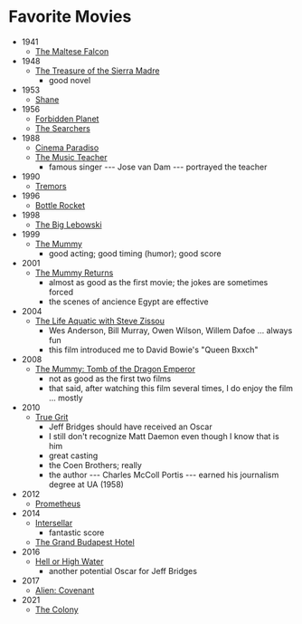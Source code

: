 # Favorite Movies #

* 1941
    * [The Maltese Falcon](https://www.imdb.com/title/tt0033870/?ref_=nv_sr_srsg_0)
* 1948
    * [The Treasure of the Sierra Madre](https://www.imdb.com/title/tt0040897/?ref_=nv_sr_srsg_0)
        * good novel
* 1953
    * [Shane](https://www.imdb.com/title/tt0046303/?ref_=nv_sr_srsg_6)
* 1956
    * [Forbidden Planet](https://www.imdb.com/title/tt0049223/?ref_=nv_sr_srsg_0)
    * [The Searchers](https://www.imdb.com/title/tt0049730/?ref_=nv_sr_srsg_0)
* 1988
    * [Cinema Paradiso](https://www.imdb.com/title/tt0095765/)
    * [The Music Teacher](https://www.imdb.com/title/tt0095606/?ref_=fn_al_tt_2)
        * famous singer --- Jose van Dam --- portrayed the teacher
* 1990
    * [Tremors](https://www.imdb.com/title/tt2582782/?ref_=nv_sr_srsg_0)
* 1996
    * [Bottle Rocket](https://www.imdb.com/title/tt2278388/?ref_=nv_sr_srsg_2)
* 1998
    * [The Big Lebowski](https://www.imdb.com/title/tt0118715/?ref_=nv_sr_srsg_0)
* 1999
    * [The Mummy](https://www.imdb.com/title/tt0120616/?ref_=fn_al_tt_1)
        * good acting; good timing (humor); good score
* 2001
    * [The Mummy Returns](https://www.imdb.com/title/tt0209163/?ref_=nv_sr_srsg_0)
        * almost as good as the first movie; the jokes are sometimes forced
        * the scenes of ancience Egypt are effective
* 2004
    * [The Life Aquatic with Steve Zissou](https://www.imdb.com/title/tt0362270/?ref_=fn_al_tt_1)
        * Wes Anderson, Bill Murray, Owen Wilson, Willem Dafoe ... always fun
        * this film introduced me to David Bowie's "Queen Bxxch" 
* 2008
    * [The Mummy: Tomb of the Dragon Emperor](https://www.imdb.com/title/tt0859163/?ref_=nv_sr_srsg_0)
        * not as good as the first two films
        * that said, after watching this film several times, I do enjoy the film ... mostly
* 2010
    * [True Grit](https://www.imdb.com/title/tt1403865/?ref_=nv_sr_srsg_0)
        * Jeff Bridges should have received an Oscar
        * I still don't recognize Matt Daemon even though I know that is him 
        * great casting
        * the Coen Brothers; really
        * the author --- Charles McColl Portis --- earned his journalism degree at UA (1958)
* 2012
    * [Prometheus](https://www.imdb.com/title/tt1446714/?ref_=nv_sr_srsg_0)
* 2014
    * [Intersellar](https://www.imdb.com/title/tt0816692/)
        * fantastic score
    * [The Grand Budapest Hotel](https://www.imdb.com/title/tt2278388/?ref_=nv_sr_srsg_2)
* 2016
    * [Hell or High Water](https://www.imdb.com/title/tt2582782/?ref_=nv_sr_srsg_0)
        * another potential Oscar for Jeff Bridges
* 2017
    * [Alien: Covenant](https://www.imdb.com/title/tt2316204/?ref_=tt_sims_tt_i_1)
* 2021
    * [The Colony](https://www.imdb.com/title/tt6506264/?ref_=nv_sr_srsg_7)

